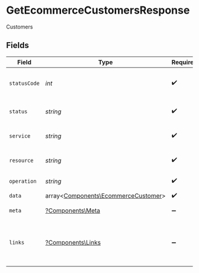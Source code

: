 # GetEcommerceCustomersResponse

Customers


## Fields

| Field                                                                               | Type                                                                                | Required                                                                            | Description                                                                         | Example                                                                             |
| ----------------------------------------------------------------------------------- | ----------------------------------------------------------------------------------- | ----------------------------------------------------------------------------------- | ----------------------------------------------------------------------------------- | ----------------------------------------------------------------------------------- |
| `statusCode`                                                                        | *int*                                                                               | :heavy_check_mark:                                                                  | HTTP Response Status Code                                                           | 200                                                                                 |
| `status`                                                                            | *string*                                                                            | :heavy_check_mark:                                                                  | HTTP Response Status                                                                | OK                                                                                  |
| `service`                                                                           | *string*                                                                            | :heavy_check_mark:                                                                  | Apideck ID of service provider                                                      | shopify                                                                             |
| `resource`                                                                          | *string*                                                                            | :heavy_check_mark:                                                                  | Unified API resource name                                                           | customers                                                                           |
| `operation`                                                                         | *string*                                                                            | :heavy_check_mark:                                                                  | Operation performed                                                                 | all                                                                                 |
| `data`                                                                              | array<[Components\EcommerceCustomer](../../Models/Components/EcommerceCustomer.md)> | :heavy_check_mark:                                                                  | N/A                                                                                 |                                                                                     |
| `meta`                                                                              | [?Components\Meta](../../Models/Components/Meta.md)                                 | :heavy_minus_sign:                                                                  | Response metadata                                                                   |                                                                                     |
| `links`                                                                             | [?Components\Links](../../Models/Components/Links.md)                               | :heavy_minus_sign:                                                                  | Links to navigate to previous or next pages through the API                         |                                                                                     |